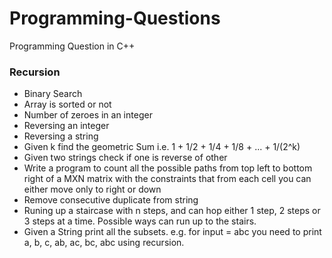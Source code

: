 # Programming-Questions
Programming Question in C++
### Recursion
* Binary Search
* Array is sorted or not
* Number of zeroes in an integer
* Reversing an integer
* Reversing a string
* Given k find the geometric Sum i.e. 1 + 1/2 + 1/4 + 1/8 + ... + 1/(2^k)
* Given two strings check if one is reverse of other
* Write a program to count all the possible paths from top left to
  bottom right of a MXN matrix with the constraints that from each cell you
  can either move only to right or down
* Remove consecutive duplicate from string
*  Runing up a staircase with n steps, and can hop either 1
   step, 2 steps or 3 steps at a time. Possible ways can run up to the stairs.
* Given a String print all the subsets. e.g. for input = abc you need to
  print a, b, c, ab, ac, bc, abc using recursion.
